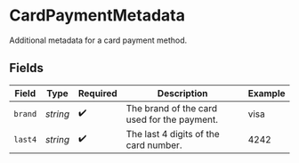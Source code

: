 # CardPaymentMetadata

Additional metadata for a card payment method.


## Fields

| Field                                       | Type                                        | Required                                    | Description                                 | Example                                     |
| ------------------------------------------- | ------------------------------------------- | ------------------------------------------- | ------------------------------------------- | ------------------------------------------- |
| `brand`                                     | *string*                                    | :heavy_check_mark:                          | The brand of the card used for the payment. | visa                                        |
| `last4`                                     | *string*                                    | :heavy_check_mark:                          | The last 4 digits of the card number.       | 4242                                        |